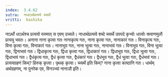 ```yaml
---
index:  3.4.62
sutra:  नाधाऽर्थप्रत्यये च्व्यर्थे
vritti:  kashika 
---
```


नाऽर्थो धाऽर्थश्च प्रत्ययो यस्मात् स एवम् उच्यते। नाधार्थप्रत्यये शब्दे च्व्यर्थे उपपदे कृभ्वोः धात्वोः क्त्वाणमुलौ प्रत्ययु भवतः। अनाना नाना कृत्वा गतः नानाकृत्य गतः, नाना कृत्वा गतः, नानाकारं गतः। विनाकृत्य गतः, विना कृत्वा गतः, विनाकारं गतः। नानाभूय गतः, नाना भूत्वा गतः, नानाभावं गतः। विनाभूय गतः, विना भूत्वा गतः, द्विनाभावं गतः। द्विधाकृत्य गतः, द्विधा कृत्वा गतः, द्विधाकारं गतः। द्विधाभूय गतः, द्विधा भूत्वा गतः, द्विधाभावं गतः। द्वैधंकृत्य गतः, द्वैधं कृत्वा गतः, द्वैधंकारं गतः। द्वैधंभूय गतः, द्वैधं भूत्वा गतः, द्वैधंभावं गतः। प्रत्ययग्रहणं किम्? हिरुक् कृत्वा। पृथक् कृत्वा। च्व्यर्थे इति किम्? नाना कृत्वा काष्ठानि गतः। धार्थम् अर्थग्रहणम्, ना पुनरेक एव, विनञ्भ्यां नानाञौ इति।

